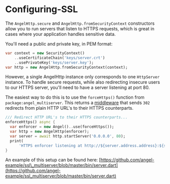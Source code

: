 # Configuring-SSL

The `AngelHttp.secure` and `AngelHttp.fromSecurityContext` constructors allow you to run servers that listen to HTTPS requests, which is great in cases where your application handles sensitive data.

You'll need a public and private key, in PEM format:

```dart
var context = new SecurityContext()
    ..useCertificateChain('keys/server.crt')
    ..usePrivateKey('keys/server.key');
var http = new AngelHttp.fromSecurityContext(context);
```

However, a single AngelHttp instance only corresponds to one `HttpServer` instance. To handle secure requests, while also redirecting insecure users to our HTTPS server, you'll need to have a server listening at port 80.

The easiest way to do this is to use the `forceHttps()` function from `package:angel_multiserver`. This returns a [middleware](../the-basics/middleware.md) that sends `302` redirects from plain HTTP URL's to their HTTPS counterparts.

```dart
/// Redirect HTTP URL's to their HTTPS counterparts...
enforceHttps() async {
  var enforcer = new Angel()..use(forceHttps());
  var http = new AngelHttp(enforcer);
  var server = await http.startServer('0.0.0.0', 80);
  print(
      'HTTPS enforcer listening at http://${server.address.address}:${server.port}');
}
```

An example of this setup can be found here: [https://github.com/angel-example/ssl\_multiserver/blob/master/bin/server.dart](https://github.com/angel-example/ssl_multiserver/blob/master/bin/server.dart)

 